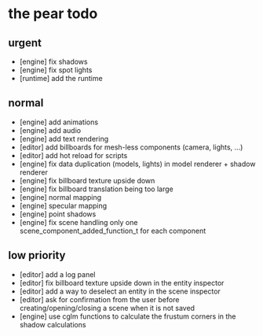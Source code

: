 # the pear todo

## urgent

- [engine] fix shadows
- [engine] fix spot lights
- [runtime] add the runtime

## normal

- [engine] add animations
- [engine] add audio
- [engine] add text rendering
- [editor] add billboards for mesh-less components (camera, lights, ...)
- [editor] add hot reload for scripts
- [engine] fix data duplication (models, lights) in model renderer + shadow renderer
- [engine] fix billboard texture upside down
- [engine] fix billboard translation being too large
- [engine] normal mapping
- [engine] specular mapping
- [engine] point shadows
- [engine] fix scene handling only one scene_component_added_function_t for each component 

## low priority

- [editor] add a log panel
- [editor] fix billboard texture upside down in the entity inspector
- [editor] add a way to deselect an entity in the scene inspector
- [editor] ask for confirmation from the user before creating/opening/closing a scene when it is not saved
- [engine] use cglm functions to calculate the frustum corners in the shadow calculations

